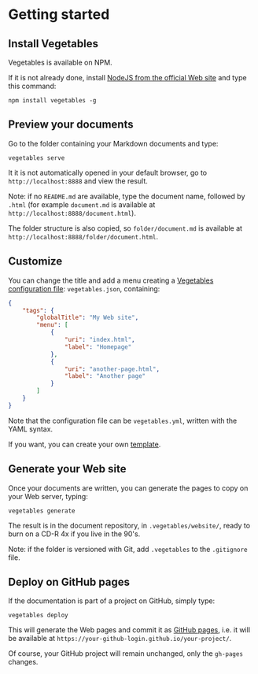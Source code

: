 # Getting started

## Install Vegetables

Vegetables is available on NPM.

If it is not already done, install [NodeJS from the official Web site](http://nodejs.org/) and type this command:

    npm install vegetables -g

## Preview your documents

Go to the folder containing your Markdown documents and type:

    vegetables serve

It it is not automatically opened in your default browser, go to `http://localhost:8888` and view the result.

Note: if no `README.md` are available, type the document name, followed by `.html` (for example `document.md` is available at `http://localhost:8888/document.html`).

The folder structure is also copied, so `folder/document.md` is available at `http://localhost:8888/folder/document.html`.

## Customize

You can change the title and add a menu creating a [Vegetables configuration file](configuration.md): `vegetables.json`, containing:

```json
{
	"tags": {
		"globalTitle": "My Web site",
		"menu": [
			{
				"uri": "index.html",
				"label": "Homepage"
			},
			{
				"uri": "another-page.html",
				"label": "Another page"
			}
		]
	}
}
```

Note that the configuration file can be `vegetables.yml`, written with the YAML syntax.

If you want, you can create your own [template](templates.md).

## Generate your Web site

Once your documents are written, you can generate the pages to copy on your Web server, typing:

    vegetables generate

The result is in the document repository, in `.vegetables/website/`, ready to burn on a CD-R 4x if you live in the 90's.

Note: if the folder is versioned with Git, add `.vegetables` to the `.gitignore` file.

## Deploy on GitHub pages

If the documentation is part of a project on GitHub, simply type:

    vegetables deploy

This will generate the Web pages and commit it as [GitHub pages](https://pages.github.com/), i.e. it will be available at `https://your-github-login.github.io/your-project/`.

Of course, your GitHub project will remain unchanged, only the `gh-pages` changes.